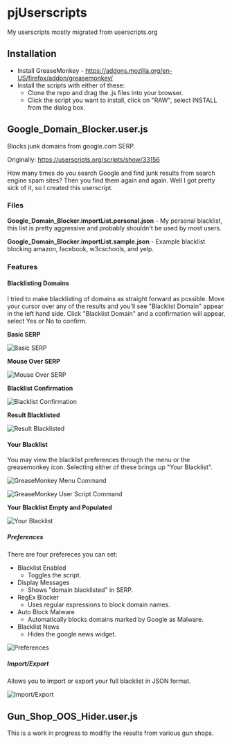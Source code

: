 # pjUserscripts

My userscripts mostly migrated from userscripts.org

## Installation

* Install GreaseMonkey - https://addons.mozilla.org/en-US/firefox/addon/greasemonkey/
* Install the scripts with either of these:
  * Clone the repo and drag the .js files into your browser.
  * Click the script you want to install, click on "RAW", select INSTALL from the dialog box.

## Google_Domain_Blocker.user.js
Blocks junk domains from google.com SERP.

Originally: https://userscripts.org/scripts/show/33156

How many times do you search Google and find junk results from search engine spam sites? Then you find them again and again. Well I got pretty sick of it, so I created this userscript.

### Files

**Google_Domain_Blocker.importList.personal.json** - My personal blacklist, this list is pretty aggressive and probably shouldn't be used by most users.

**Google_Domain_Blocker.importList.sample.json** - Example blacklist blocking amazon, facebook, w3cschools, and yelp.

### Features

#### Blacklisting Domains

I tried to make blacklisting of domains as straight forward as possible.  Move your cursor over any of the results and you'll see "Blacklist Domain" appear in the left hand side.  Click "Blacklist Domain" and a confirmation will appear, select Yes or No to confirm.

**Basic SERP**

![Basic SERP](http://jobson.us/github/pjUserscripts/screen_shots/gdb-serp_01-plain.png)

**Mouse Over SERP**

![Mouse Over SERP](http://jobson.us/github/pjUserscripts/screen_shots/gdb-serp_02-blacklist_domain.png)

**Blacklist Confirmation**

![Blacklist Confirmation](http://jobson.us/github/pjUserscripts/screen_shots/gdb-serp_03-confirmation.png)

**Result Blacklisted**

![Result Blacklisted](http://jobson.us/github/pjUserscripts/screen_shots/gdb-serp_04-blacklisted_result.png)

#### Your Blacklist

You may view the blacklist preferences through the menu or the greasemonkey icon.  Selecting either of these brings up "Your Blacklist".

![GreaseMonkey Menu Command](http://jobson.us/github/pjUserscripts/screen_shots/gdb-menu_user_script_command.png)

![GreaseMonkey User Script Command](http://jobson.us/github/pjUserscripts/screen_shots/gdb-gm_icon_user_script_command.png)

**Your Blacklist Empty and Populated**

![Your Blacklist](http://jobson.us/github/pjUserscripts/screen_shots/gdb-your_blacklist.png)

##### Preferences

There are four prefereces you can set:

* Blacklist Enabled
  * Toggles the script.
* Display Messages
  * Shows "domain blacklisted" in SERP.
* RegEx Blocker
  * Uses regular expressions to block domain names.
* Auto Block Malware
  * Automatically blocks domains marked by Google as Malware.
* Blacklist News
  * Hides the google news widget.

![Preferences](http://jobson.us/github/pjUserscripts/screen_shots/gdb-preferences.png)

##### Import/Export

Allows you to import or export your full blacklist in JSON format.

![Import/Export](http://jobson.us/github/pjUserscripts/screen_shots/gdb-import_export.png)

## Gun_Shop_OOS_Hider.user.js

This is a work in progress to modifiy the results from various gun shops. 
